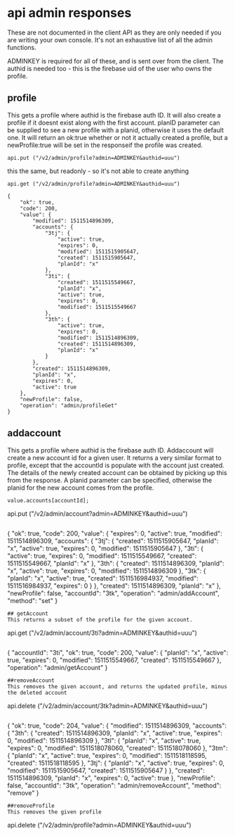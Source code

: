# api admin responses

These are not documented in the client API as they are only needed if you are writing your own console. It's not an exhaustive list of all the admin functions.

ADMINKEY is required for all of these, and is sent over from the client. The authid is needed too - this is the firebase uid of the user who owns the profile.

## profile
This gets a profile where authid is the firebase auth ID. It will also create a profile if it doesnt exist along with the first account. planID parameter can be supplied to see a new profile with a planid, otherwise it uses the default one. It will return an ok:true whether or not it actually created a profile, but a newProfile:true will be set  in the responseif the profile was created.
```
api.put ("/v2/admin/profile?admin=ADMINKEY&authid=uuu")
```
this the same, but readonly - so it's not able to  create anything
```
api.get ("/v2/admin/profile?admin=ADMINKEY&authid=uuu")
```

```
{
	"ok": true,
	"code": 200,
	"value": {
		"modified": 1511514896309,
		"accounts": {
			"3tj": {
				"active": true,
				"expires": 0,
				"modified": 1511515905647,
				"created": 1511515905647,
				"planId": "x"
			},
			"3ti": {
				"created": 1511515549667,
				"planId": "x",
				"active": true,
				"expires": 0,
				"modified": 1511515549667
			},
			"3th": {
				"active": true,
				"expires": 0,
				"modified": 1511514896309,
				"created": 1511514896309,
				"planId": "x"
			}
		},
		"created": 1511514896309,
		"planId": "x",
		"expires": 0,
		"active": true
	},
	"newProfile": false,
	"operation": "admin/profileGet"
}
```
## addaccount
This gets a profile where authid is the firebase auth ID. Addaccount will create a new account id for a given user. It returns a very similar format to profile, except that the accountId is populate with the account just created. The details of the newly created account can be obtained by picking up this from the response. A planid parameter can be specified, otherwise the planid for the new account comes from the profile.
```
value.accounts[accountId];
```
api.put ("/v2/admin/account?admin=ADMINKEY&authid=uuu")
```

```
{
	"ok": true,
	"code": 200,
	"value": {
		"expires": 0,
		"active": true,
		"modified": 1511514896309,
		"accounts": {
			"3tj": {
				"created": 1511515905647,
				"planId": "x",
				"active": true,
				"expires": 0,
				"modified": 1511515905647
			},
			"3ti": {
				"active": true,
				"expires": 0,
				"modified": 1511515549667,
				"created": 1511515549667,
				"planId": "x"
			},
			"3th": {
				"created": 1511514896309,
				"planId": "x",
				"active": true,
				"expires": 0,
				"modified": 1511514896309
			},
			"3tk": {
				"planId": "x",
				"active": true,
				"created": 1511516984937,
				"modified": 1511516984937,
				"expires": 0
			}
		},
		"created": 1511514896309,
		"planId": "x"
	},
	"newProfile": false,
	"accountId": "3tk",
	"operation": "admin/addAccount",
	"method": "set"
}
```
## getAccount
This returns a subset of the profile for the given account.
```
api.get ("/v2/admin/account/3ti?admin=ADMINKEY&authid=uuu")
```

```
{
	"accountId": "3ti",
	"ok": true,
	"code": 200,
	"value": {
		"planId": "x",
		"active": true,
		"expires": 0,
		"modified": 1511515549667,
		"created": 1511515549667
	},
	"operation": "admin/getAccount"
}
```
##removeAccount
This removes the given account, and returns the updated profile, minus the deleted account
```
api.delete ("/v2/admin/account/3tk?admin=ADMINKEY&authid=uuu")
```

```
{
	"ok": true,
	"code": 204,
	"value": {
		"modified": 1511514896309,
		"accounts": {
			"3th": {
				"created": 1511514896309,
				"planId": "x",
				"active": true,
				"expires": 0,
				"modified": 1511514896309
			},
			"3tl": {
				"planId": "x",
				"active": true,
				"expires": 0,
				"modified": 1511518078060,
				"created": 1511518078060
			},
			"3tm": {
				"planId": "x",
				"active": true,
				"expires": 0,
				"modified": 1511518118595,
				"created": 1511518118595
			},
			"3tj": {
				"planId": "x",
				"active": true,
				"expires": 0,
				"modified": 1511515905647,
				"created": 1511515905647
			}
		},
		"created": 1511514896309,
		"planId": "x",
		"expires": 0,
		"active": true
	},
	"newProfile": false,
	"accountId": "3tk",
	"operation": "admin/removeAccount",
	"method": "remove"
}
```
##removeProfile
This removes the given profile
```
api.delete ("/v2/admin/profile?admin=ADMINKEY&authid=uuu")
```

```